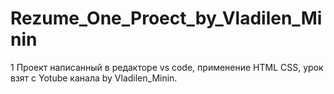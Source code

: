 # Rezume_One_Proect_by_Vladilen_Minin
1 Проект написанный в редакторе vs code, применение HTML CSS, урок взят с Yotube канала by Vladilen_Minin.
